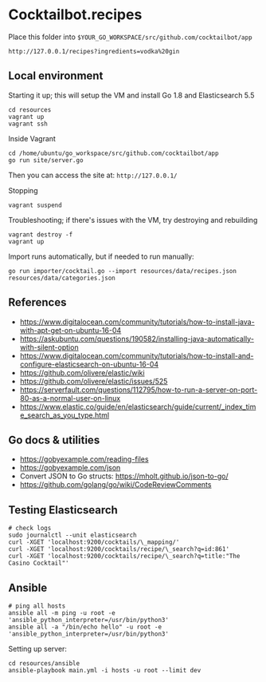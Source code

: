# Cocktailbot.recipes

Place this folder into `$YOUR_GO_WORKSPACE/src/github.com/cocktailbot/app`

    http://127.0.0.1/recipes?ingredients=vodka%20gin

## Local environment

Starting it up; this will setup the VM and install Go 1.8 and Elasticsearch 5.5

    cd resources
    vagrant up
    vagrant ssh

Inside Vagrant

    cd /home/ubuntu/go_workspace/src/github.com/cocktailbot/app
    go run site/server.go

Then you can access the site at: `http://127.0.0.1/`


Stopping

    vagrant suspend

Troubleshooting; if there's issues with the VM, try destroying and rebuilding

    vagrant destroy -f
    vagrant up

Import runs automatically, but if needed to run manually:

    go run importer/cocktail.go --import resources/data/recipes.json resources/data/categories.json



<!-- Debug: Search for recipes with `lemon` and `apple` as ingredients

    go run importer/cocktail.go --search lemon apple -->


## References

- https://www.digitalocean.com/community/tutorials/how-to-install-java-with-apt-get-on-ubuntu-16-04
- https://askubuntu.com/questions/190582/installing-java-automatically-with-silent-option
- https://www.digitalocean.com/community/tutorials/how-to-install-and-configure-elasticsearch-on-ubuntu-16-04
- https://github.com/olivere/elastic/wiki
- https://github.com/olivere/elastic/issues/525
- https://serverfault.com/questions/112795/how-to-run-a-server-on-port-80-as-a-normal-user-on-linux
- https://www.elastic.co/guide/en/elasticsearch/guide/current/_index_time_search_as_you_type.html

## Go docs & utilities

- https://gobyexample.com/reading-files
- https://gobyexample.com/json
- Convert JSON to Go structs: https://mholt.github.io/json-to-go/
- https://github.com/golang/go/wiki/CodeReviewComments

## Testing Elasticsearch

    # check logs
    sudo journalctl --unit elasticsearch
    curl -XGET 'localhost:9200/cocktails/\_mapping/'
    curl -XGET 'localhost:9200/cocktails/recipe/\_search?q=id:861'
    curl -XGET 'localhost:9200/cocktails/recipe/\_search?q=title:"The Casino Cocktail"'

## Ansible

    # ping all hosts
    ansible all -m ping -u root -e 'ansible_python_interpreter=/usr/bin/python3'
    ansible all -a "/bin/echo hello" -u root -e 'ansible_python_interpreter=/usr/bin/python3'

Setting up server:

    cd resources/ansible
    ansible-playbook main.yml -i hosts -u root --limit dev
